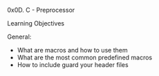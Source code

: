0x0D. C - Preprocessor

Learning Objectives

General:
- What are macros and how to use them
- What are the most common predefined macros
- How to include guard your header files
